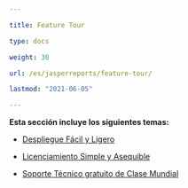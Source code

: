 ```yaml
---

title: Feature Tour

type: docs

weight: 30

url: /es/jasperreports/feature-tour/

lastmod: "2021-06-05"

---
```




**Esta sección incluye los siguientes temas:**



- [Despliegue Fácil y Ligero](/pdf/es/jasperreports/easy-and-lightweight-deployment/)

- [Licenciamiento Simple y Asequible](/pdf/es/jasperreports/simple-and-affordable-licensing/)

- [Soporte Técnico gratuito de Clase Mundial](/pdf/es/jasperreports/world-class-free-technical-support/)
